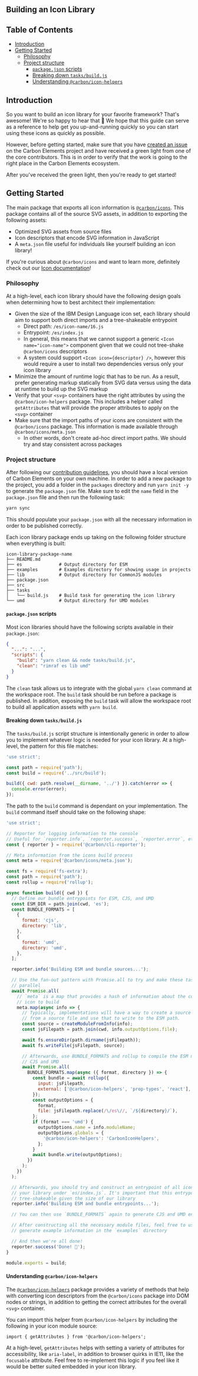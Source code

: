 ## Building an Icon Library

<!-- prettier-ignore-start -->
<!-- START doctoc generated TOC please keep comment here to allow auto update -->
<!-- DON'T EDIT THIS SECTION, INSTEAD RE-RUN doctoc TO UPDATE -->
## Table of Contents

- [Introduction](#introduction)
- [Getting Started](#getting-started)
  - [Philosophy](#philosophy)
  - [Project structure](#project-structure)
    - [`package.json` scripts](#packagejson-scripts)
    - [Breaking down `tasks/build.js`](#breaking-down-tasksbuildjs)
    - [Understanding `@carbon/icon-helpers`](#understanding-carbonicon-helpers)

<!-- END doctoc generated TOC please keep comment here to allow auto update -->
<!-- prettier-ignore-end -->

## Introduction

So you want to build an icon library for your favorite framework? That's
awesome! We're so happy to hear that 🎉 We hope that this guide can serve as a
reference to help get you up-and-running quickly so you can start using these
icons as quickly as possible.

However, before getting started, make sure that you have
[created an issue](https://github.com/IBM/carbon-elements/issues/new?labels=&template=feature_request.md)
on the Carbon Elements project and have received a green light from one of the
core contributors. This is in order to verify that the work is going to the
right place in the Carbon Elements ecosystem.

After you've received the green light, then you're ready to get started!

## Getting Started

The main package that exports all icon information is
[`@carbon/icons`](/packages/icons). This package contains all of the source SVG
assets, in addition to exporting the following assets:

- Optimized SVG assets from source files
- Icon descriptors that encode SVG information in JavaScript
- A `meta.json` file useful for individuals like yourself building an icon
  library!

If you're curious about `@carbon/icons` and want to learn more, definitely check
out our [Icon documentation](/docs/icons.md)!

### Philosophy

At a high-level, each icon library should have the following design goals when
determining how to best architect their implementation:

- Given the size of the IBM Design Language icon set, each library should aim to
  support both direct imports and a tree-shakeable entrypoint
  - Direct path: `/es/icon-name/16.js`
  - Entrypoint: `/es/index.js`
  - In general, this means that we cannot support a generic
    `<Icon name="icon-name">` component given that we could not tree-shake
    `@carbon/icons` descriptors
  - A system could support `<Icon icon={descriptor} />`, however this would
    require a user to install two dependencies versus only your icon library
- Minimize the amount of runtime logic that has to be run. As a result, prefer
  generating markup statically from SVG data versus using the data at runtime to
  build up the SVG markup
- Verify that your `<svg>` containers have the right attributes by using the
  `@carbon/icon-helpers` package. This includes a helper called `getAttributes`
  that will provide the proper attributes to apply on the `<svg>` container
- Make sure that the import paths of your icons are consistent with the
  `@carbon/icons` package. This information is made available through
  `@carbon/icons/meta.json`
  - In other words, don't create ad-hoc direct import paths. We should try and
    stay consistent across packages

### Project structure

After following our [contribution guidelines](/.github/CONTRIBUTING.md), you
should have a local version of Carbon Elements on your own machine. In order to
add a new package to the project, you add a folder in the `packages` directory
and run `yarn init -y` to generate the `package.json` file. Make sure to edit
the `name` field in the `package.json` file and then run the following task:

```bash
yarn sync
```

This should populate your `package.json` with all the necessary information in
order to be published correctly.

Each icon library package ends up taking on the following folder structure when
everything is built:

```
icon-library-package-name
├── README.md
├── es              # Output directory for ESM
├── examples        # Examples directory for showing usage in projects
├── lib             # Output directory for CommonJS modules
├── package.json
├── src
├── tasks
│   └── build.js    # Build task for generating the icon library
└── umd             # Output directory for UMD modules
```

#### `package.json` scripts

Most icon libraries should have the following scripts available in their
`package.json`:

```json
{
  "...": "...",
  "scripts": {
    "build": "yarn clean && node tasks/build.js",
    "clean": "rimraf es lib umd"
  }
}
```

The `clean` task allows us to integrate with the global `yarn clean` command at
the workspace root. The `build` task should be run before a package is
published. In addition, exposing the `build` task will allow the workspace root
to build all application assets with `yarn build`.

#### Breaking down `tasks/build.js`

The `tasks/build.js` script structure is intentionally generic in order to allow
you to implement whatever logic is needed for your icon library. At a
high-level, the pattern for this file matches:

```js
'use strict';

const path = require('path');
const build = require('../src/build');

build({ cwd: path.resolve(__dirname, '../') }).catch(error => {
  console.error(error);
});
```

The path to the `build` command is dependant on your implementation. The `build`
command itself should take on the following shape:

```js
'use strict';

// Reporter for logging information to the console
// Useful for `reporter.info`, `reporter.success`, `reporter.error`, etc.
const { reporter } = require('@carbon/cli-reporter');

// Meta information from the icons build process
const meta = require('@carbon/icons/meta.json');

const fs = require('fs-extra');
const path = require('path');
const rollup = require('rollup');

async function build({ cwd }) {
  // Define our bundle entrypoints for ESM, CJS, and UMD
  const ESM_DIR = path.join(cwd, 'es');
  const BUNDLE_FORMATS = [
    {
      format: 'cjs',
      directory: 'lib',
    },
    {
      format: 'umd',
      directory: 'umd',
    },
  ];

  reporter.info('Building ESM and bundle sources...');

  // Use the fan-out pattern with Promise.all to try and make these tasks run in
  // parallel
  await Promise.all(
    // `meta` is a map that provides a hash of information about the current
    // icon to build
    meta.map(async info => {
      // Typically, implementations will have a way to create a source module
      // from a source file and use that to write to the ESM path.
      const source = createModuleFromInfo(info);
      const jsFilepath = path.join(cwd, info.outputOptions.file);

      await fs.ensureDir(path.dirname(jsFilepath));
      await fs.writeFile(jsFilepath, source);

      // Afterwards, use BUNDLE_FORMATS and rollup to compile the ESM module to
      // CJS and UMD
      await Promise.all(
        BUNDLE_FORMATS.map(async ({ format, directory }) => {
          const bundle = await rollup({
            input: jsFilepath,
            external: ['@carbon/icon-helpers', 'prop-types', 'react'],
          });
          const outputOptions = {
            format,
            file: jsFilepath.replace(/\/es\//, `/${directory}/`),
          };
          if (format === 'umd') {
            outputOptions.name = info.moduleName;
            outputOptions.globals = {
              '@carbon/icon-helpers': 'CarbonIconHelpers',
            };
          }
          await bundle.write(outputOptions);
        })
      );
    })
  );

  // Afterwards, you should try and construct an entrypoint of all icons for
  // your library under `es/index.js`. It's important that this entrypoint is
  // tree-shakeable given the size of our library
  reporter.info('Building ESM and bundle entrypoints...');

  // You can then use `BUNDLE_FORMATS` again to generate CJS and UMD entrypoints

  // After constructing all the necessary module files, feel free to use this to
  // generate example information in the `examples` directory

  // And then we're all done!
  reporter.success('Done! 🎉');
}

module.exports = build;
```

#### Understanding `@carbon/icon-helpers`

The [`@carbon/icon-helpers`](/packages/icon-helpers) package provides a variety
of methods that help with converting icon descriptors from the `@carbon/icons`
package into DOM nodes or strings, in addition to getting the correct attributes
for the overall `<svg>` container.

You can import this helper from `@carbon/icon-helpers` by including the
following in your icon module source:

```
import { getAttributes } from '@carbon/icon-helpers';
```

At a high-level, `getAttributes` helps with setting a variety of attributes for
accessibility, like `aria-label`, in addition to browser quirks in IE11, like
the `focusable` attribute. Feel free to re-implement this logic if you feel like
it would be better suited embedded in your icon library.
